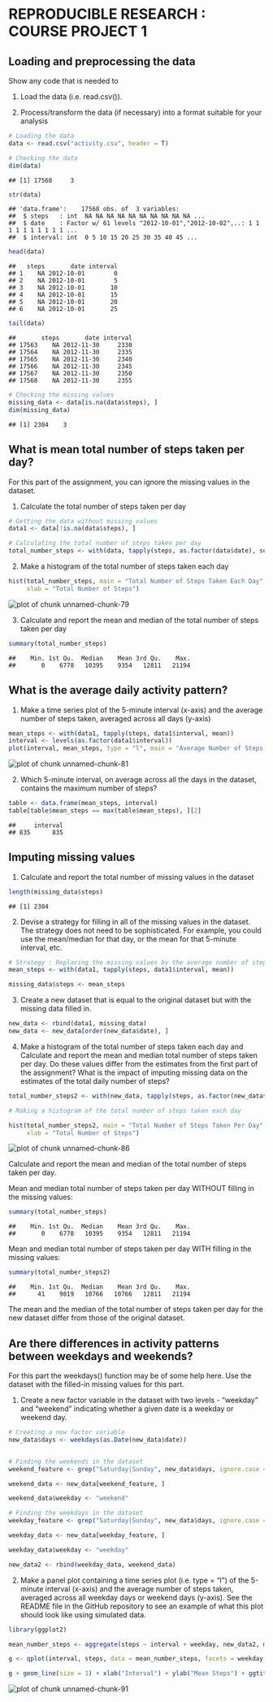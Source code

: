 # REPRODUCIBLE RESEARCH : COURSE PROJECT 1


## Loading and preprocessing the data

Show any code that is needed to

1. Load the data (i.e. read.csv()).

2. Process/transform the data (if necessary) into a format suitable for your analysis


```r
# Loading the data
data <- read.csv("activity.csv", header = T)

# Checking the data
dim(data)
```

```
## [1] 17568     3
```

```r
str(data)
```

```
## 'data.frame':	17568 obs. of  3 variables:
##  $ steps   : int  NA NA NA NA NA NA NA NA NA NA ...
##  $ date    : Factor w/ 61 levels "2012-10-01","2012-10-02",..: 1 1 1 1 1 1 1 1 1 1 ...
##  $ interval: int  0 5 10 15 20 25 30 35 40 45 ...
```

```r
head(data)
```

```
##   steps       date interval
## 1    NA 2012-10-01        0
## 2    NA 2012-10-01        5
## 3    NA 2012-10-01       10
## 4    NA 2012-10-01       15
## 5    NA 2012-10-01       20
## 6    NA 2012-10-01       25
```

```r
tail(data)
```

```
##       steps       date interval
## 17563    NA 2012-11-30     2330
## 17564    NA 2012-11-30     2335
## 17565    NA 2012-11-30     2340
## 17566    NA 2012-11-30     2345
## 17567    NA 2012-11-30     2350
## 17568    NA 2012-11-30     2355
```

```r
# Checking the missing values
missing_data <- data[is.na(data$steps), ]
dim(missing_data)
```

```
## [1] 2304    3
```
## What is mean total number of steps taken per day?

For this part of the assignment, you can ignore the missing values in the dataset.

1. Calculate the total number of steps taken per day


```r
# Getting the data without missing values
data1 <- data[!is.na(data$steps), ]

# Calculating the total number of steps taken per day
total_number_steps <- with(data, tapply(steps, as.factor(data$date), sum, na.rm = T))
```

2. Make a histogram of the total number of steps taken each day


```r
hist(total_number_steps, main = "Total Number of Steps Taken Each Day",
     xlab = "Total Number of Steps")
```

![plot of chunk unnamed-chunk-79](figure/unnamed-chunk-79-1.png)

3. Calculate and report the mean and median of the total number of steps taken per day


```r
summary(total_number_steps)
```

```
##    Min. 1st Qu.  Median    Mean 3rd Qu.    Max. 
##       0    6778   10395    9354   12811   21194
```

## What is the average daily activity pattern?

1. Make a time series plot of the 5-minute interval (x-axis) and the average number of steps taken, averaged across all days (y-axis)


```r
mean_steps <- with(data1, tapply(steps, data1$interval, mean))
interval <- levels(as.factor(data1$interval))
plot(interval, mean_steps, type = "l", main = "Average Number of Steps Taken", xlab = "Interval", ylab = "Mean Steps")
```

![plot of chunk unnamed-chunk-81](figure/unnamed-chunk-81-1.png)

2. Which 5-minute interval, on average across all the days in the dataset, contains the maximum number of steps?


```r
table <- data.frame(mean_steps, interval)
table[table$mean_steps == max(table$mean_steps), ][2]
```

```
##     interval
## 835      835
```

## Imputing missing values

1. Calculate and report the total number of missing values in the dataset


```r
length(missing_data$steps)
```

```
## [1] 2304
```

2. Devise a strategy for filling in all of the missing values in the dataset. The strategy does not need to be sophisticated. For example, you could use the mean/median for that day, or the mean for that 5-minute interval, etc.


```r
# Strategy : Replacing the missing values by the average number of steps taken, averaged across all days
mean_steps <- with(data1, tapply(steps, data1$interval, mean))

missing_data$steps <- mean_steps
```

3. Create a new dataset that is equal to the original dataset but with the missing data filled in.


```r
new_data <- rbind(data1, missing_data)
new_data <- new_data[order(new_data$date), ]
```

4. Make a histogram of the total number of steps taken each day and Calculate and report the mean and median total number of steps taken per day. Do these values differ from the estimates from the first part of the assignment? What is the impact of imputing missing data on the estimates of the total daily number of steps?


```r
total_number_steps2 <- with(new_data, tapply(steps, as.factor(new_data$date), sum))

# Making a histogram of the total number of steps taken each day

hist(total_number_steps2, main = "Total Number of Steps Taken Per Day",
     xlab = "Total Number of Steps")
```

![plot of chunk unnamed-chunk-86](figure/unnamed-chunk-86-1.png)

Calculate and report the mean and median of the total number of steps taken per day.

Mean and median total number of steps taken per day WITHOUT filling in the missing values:


```r
summary(total_number_steps)
```

```
##    Min. 1st Qu.  Median    Mean 3rd Qu.    Max. 
##       0    6778   10395    9354   12811   21194
```

Mean and median total number of steps taken per day WITH filling in the missing values:


```r
summary(total_number_steps2)
```

```
##    Min. 1st Qu.  Median    Mean 3rd Qu.    Max. 
##      41    9819   10766   10766   12811   21194
```

The mean and the median of the total number of steps taken per day for the new dataset differ from those of the original dataset.

## Are there differences in activity patterns between weekdays and weekends?

For this part the weekdays() function may be of some help here. Use the dataset with the filled-in missing values for this part.

1. Create a new factor variable in the dataset with two levels - “weekday” and “weekend” indicating whether a given date is a weekday or weekend day.





```r
# Creating a new factor variable
new_data$days <- weekdays(as.Date(new_data$date))


# Finding the weekends in the dataset
weekend_feature <- grep("Saturday|Sunday", new_data$days, ignore.case = T)

weekend_data <- new_data[weekend_feature, ]

weekend_data$weekday <- "weekend"

# Finding the weekdays in the dataset
weekday_feature <- grep("Saturday|Sunday", new_data$days, ignore.case = T, invert = T)

weekday_data <- new_data[weekday_feature, ]

weekday_data$weekday <- "weekday"

new_data2 <- rbind(weekday_data, weekend_data)
```

2. Make a panel plot containing a time series plot (i.e. type = “l”) of the 5-minute interval (x-axis) and the average number of steps taken, averaged across all weekday days or weekend days (y-axis). See the README file in the GitHub repository to see an example of what this plot should look like using simulated data.

```r
library(ggplot2)

mean_number_steps <- aggregate(steps ~ interval + weekday, new_data2, mean)

g <- qplot(interval, steps, data = mean_number_steps, facets = weekday ~ .)

g + geom_line(size = 1) + xlab("Interval") + ylab("Mean Steps") + ggtitle("Average Number of Steps Taken")
```

![plot of chunk unnamed-chunk-91](figure/unnamed-chunk-91-1.png)





























